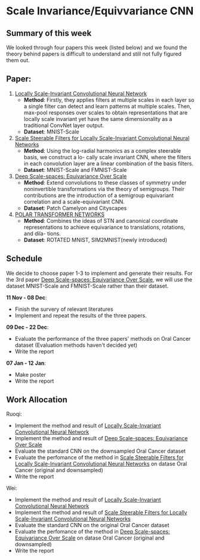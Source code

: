 # Scale Invariance/Equivvariance CNN


## Summary of this week

We looked through four papers this week (listed below) and we found the theory behind papers is difficult to understand and still not fully figured them out.

 

## Paper:

1. [Locally Scale-Invariant Convolutional Neural Network](https://arxiv.org/abs/1412.5104)
   - **Method**: Firstly,  they applies filters at multiple scales in each layer so a single filter can detect and learn patterns at multiple scales. Then, 	max-pool responses over scales to obtain representations that are locally scale invariant yet have the same dimensionality as a traditional ConvNet layer output.
   - **Dataset**: MNIST-Scale
2. [Scale Steerable Filters for Locally Scale-Invariant Convolutional Neural Networks](https://arxiv.org/abs/1906.03861)
   - **Method**: Using the log-radial harmonics as a complex steerable basis, we construct a lo-
     cally scale invariant CNN, where the filters in each convolution layer are a linear combination of the basis filters.
   - **Dataset**: MNIST-Scale and FMNIST-Scale
3. [Deep Scale-spaces: Equivariance Over Scale](https://arxiv.org/abs/1905.11697)
   - **Method**: Extend convolutions to these classes of symmetry under noninvertible transformations via the theory of semigroups. Their contributions are the introduction of a semigroup equivariant correlation and a scale-equivariant CNN.
   - **Dataset**: Patch Camelyon and Cityscapes
4. [POLAR TRANSFORMER NETWORKS](https://arxiv.org/abs/1709.01889)
   - **Method**: Combines the ideas of STN and canonical coordinate representations to achieve equivariance to translations, rotations, and dila- tions.
   - **Dataset**: ROTATED MNIST, SIM2MNIST(newly introduced)



## Schedule

We decide to choose paper 1-3 to implement and generate their results. For the 3rd paper [Deep Scale-spaces: Equivariance Over Scale](https://arxiv.org/abs/1905.11697), we will use the dataset MNIST-Scale and FMNIST-Scale rather than their dataset.

**11 Nov -  08 Dec**: 

 - Finish the survery of relevant literatures
 - Implement and repeat the results of the three papers.

**09 Dec - 22 Dec**: 

- Evaluate the performance of the three papers' methods on Oral Cancer dataset (Evaluation methods haven't decided yet)
- Write the report

**07 Jan - 12 Jan**:  

- Make poster
- Write the report



 ## Work Allocation

Ruoqi:

- Implement the method and result of [Locally Scale-Invariant Convolutional Neural Network](https://arxiv.org/abs/1412.5104) 
- Implement the method and result of [Deep Scale-spaces: Equivariance Over Scale](https://arxiv.org/abs/1905.11697)
- Evaluate the standard CNN on the downsampled Oral Cancer dataset
- Evaluate the perfomance of the method in [Scale Steerable Filters for Locally Scale-Invariant Convolutional Neural Networks](https://arxiv.org/abs/1906.03861) on datase Oral Cancer (original and downsampled)
- Write the report



Wei:

- Implement the method and result of [Locally Scale-Invariant Convolutional Neural Network](https://arxiv.org/abs/1412.5104) 
- Implement the method and result of [Scale Steerable Filters for Locally Scale-Invariant Convolutional Neural Networks](https://arxiv.org/abs/1906.03861) 
- Evaluate the standard CNN on the original Oral Cancer dataset
- Evaluate the perfomance of the method in [Deep Scale-spaces: Equivariance Over Scale](https://arxiv.org/abs/1905.11697) on datase Oral Cancer (original and downsampled)
- Write the report